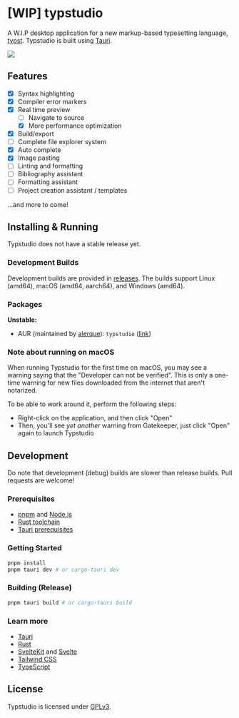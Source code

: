 # [WIP] typstudio

A W.I.P desktop application for a new markup-based typesetting language, [typst](https://github.com/typst/typst).
Typstudio is built using [Tauri](https://tauri.app/).

![](.github/assets/screenshot.png)

## Features

- [x] Syntax highlighting
- [x] Compiler error markers
- [x] Real time preview
    - [ ] Navigate to source
    - [x] More performance optimization
- [x] Build/export
- [ ] Complete file explorer system
- [x] Auto complete
- [x] Image pasting
- [ ] Linting and formatting
- [ ] Bibliography assistant
- [ ] Formatting assistant
- [ ] Project creation assistant / templates

...and more to come!

## Installing & Running

Typstudio does not have a stable release yet.

### Development Builds

Development builds are provided in [releases](https://github.com/Cubxity/typstudio/releases).
The builds support Linux (amd64), macOS (amd64, aarch64), and Windows (amd64).

### Packages

**Unstable:**

- AUR (maintained by [alerque](https://github.com/alerque)):
  `typstudio` ([link](https://aur.archlinux.org/packages/typstudio))

### Note about running on macOS

When running Typstudio for the first time on macOS, you may see a warning saying that the "Developer can not be
verified". This is only a one-time warning for new files downloaded from the internet that aren't notarized.

To be able to work around it, perform the following steps:

- Right-click on the application, and then click "Open"
- Then, you'll see *yet another* warning from Gatekeeper, just click "Open" again to launch Typstudio

## Development

Do note that development (debug) builds are slower than release builds. Pull requests are welcome!

### Prerequisites

- [pnpm](https://pnpm.io/) and [Node.js](https://nodejs.org/en)
- [Rust toolchain](https://www.rust-lang.org/tools/install)
- [Tauri prerequisites](https://tauri.app/v1/guides/getting-started/prerequisites)

### Getting Started

```bash
pnpm install
pnpm tauri dev # or cargo-tauri dev
```

### Building (Release)

```bash
pnpm tauri build # or cargo-tauri build
```

### Learn more

- [Tauri](https://tauri.app/v1/guides/)
- [Rust](https://doc.rust-lang.org/book/)
- [SvelteKit](https://kit.svelte.dev/docs/introduction) and [Svelte](https://svelte.dev/docs)
- [Tailwind CSS](https://tailwindcss.com/docs)
- [TypeScript](https://www.typescriptlang.org/docs/)

## License

Typstudio is licensed under [GPLv3](COPYING).
